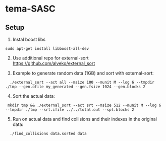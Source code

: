 # tema-SASC

## Setup

1. Instal boost libs
  ```
  sudo apt-get install libboost-all-dev
  ```
  
2. Use additional repo for external-sort
  https://github.com/alveko/external_sort
  
3. Example to generate random data (1GB) and sort with external-sort:
```
  ./external_sort --act all --msize 100 --munit M --log 6 --tmpdir ./tmp --gen.ofile my_generated --gen.fsize 1024 --gen.blocks 2
```
4. Sort the actual data:
```
 mkdir tmp && ./external_sort --act srt --msize 512 --munit M --log 6 --tmpdir ./tmp --srt.ifile ../../total.out --spl.blocks 2 
```
  
5. Run on actual data and find collisions and their indexes in the original data:
```
  ./find_collisions data.sorted data
  ```
